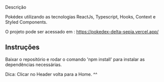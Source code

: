 Descrição

Pokédex utilizando as tecnologias ReactJs, Typescript, Hooks, Context e Styled Components.

O projeto pode ser acessado em : https://pokedex-delta-sepia.vercel.app/

## Instruções

Baixar o repositório e rodar o comando 'npm install' para instalar as dependências necessárias.

Dica: Clicar no Header volta para a Home. ^^
